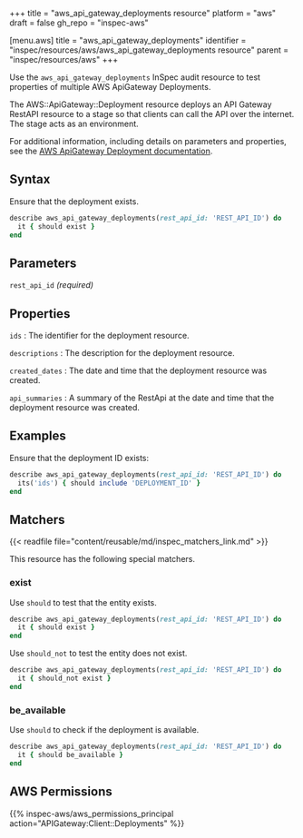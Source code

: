 +++
title = "aws_api_gateway_deployments resource"
platform = "aws"
draft = false
gh_repo = "inspec-aws"

[menu.aws]
title = "aws_api_gateway_deployments"
identifier = "inspec/resources/aws/aws_api_gateway_deployments resource"
parent = "inspec/resources/aws"
+++

Use the `aws_api_gateway_deployments` InSpec audit resource to test properties of multiple AWS ApiGateway Deployments.

The AWS::ApiGateway::Deployment resource deploys an API Gateway RestAPI resource to a stage so that clients can call the API over the internet. The stage acts as an environment.

For additional information, including details on parameters and properties, see the [AWS ApiGateway Deployment documentation](https://docs.aws.amazon.com/AWSCloudFormation/latest/UserGuide/aws-resource-apigateway-deployment.html).

## Syntax

Ensure that the deployment exists.

```ruby
describe aws_api_gateway_deployments(rest_api_id: 'REST_API_ID') do
  it { should exist }
end
```

## Parameters

`rest_api_id` _(required)_

## Properties

`ids`
: The identifier for the deployment resource.

`descriptions`
: The description for the deployment resource.

`created_dates`
: The date and time that the deployment resource was created.

`api_summaries`
: A summary of the RestApi at the date and time that the deployment resource was created.

## Examples

Ensure that the deployment ID exists:

```ruby
describe aws_api_gateway_deployments(rest_api_id: 'REST_API_ID') do
  its('ids') { should include 'DEPLOYMENT_ID' }
end
```

## Matchers

{{< readfile file="content/reusable/md/inspec_matchers_link.md" >}}

This resource has the following special matchers.

### exist

Use `should` to test that the entity exists.

```ruby
describe aws_api_gateway_deployments(rest_api_id: 'REST_API_ID') do
  it { should exist }
end
```

Use `should_not` to test the entity does not exist.

```ruby
describe aws_api_gateway_deployments(rest_api_id: 'REST_API_ID') do
  it { should_not exist }
end
```

### be_available

Use `should` to check if the deployment is available.

```ruby
describe aws_api_gateway_deployments(rest_api_id: 'REST_API_ID') do
  it { should be_available }
end
```

## AWS Permissions

{{% inspec-aws/aws_permissions_principal action="APIGateway:Client::Deployments" %}}
